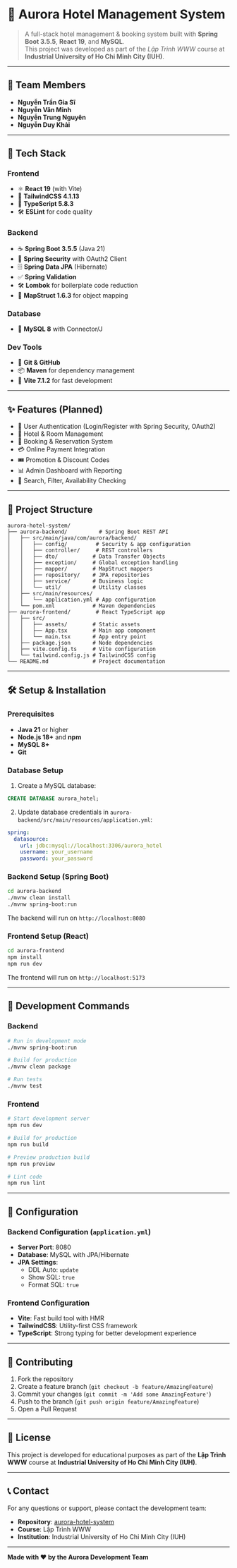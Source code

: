 # 🌌 Aurora Hotel Management System

> A full-stack hotel management & booking system built with **Spring Boot 3.5.5**, **React 19**, and **MySQL**.  
> This project was developed as part of the *Lập Trình WWW* course at **Industrial University of Ho Chi Minh City (IUH)**.

---

## 👥 Team Members

- **Nguyễn Trần Gia Sĩ**  
- **Nguyễn Văn Minh**  
- **Nguyễn Trung Nguyên**  
- **Nguyễn Duy Khải**

---

## 🚀 Tech Stack

### Frontend
- ⚛️ **React 19** (with Vite)
- 🎨 **TailwindCSS 4.1.13**
- 📝 **TypeScript 5.8.3**
- 🛠️ **ESLint** for code quality

### Backend
- ☕ **Spring Boot 3.5.5** (Java 21)
- 🔐 **Spring Security** with OAuth2 Client
- 🗄️ **Spring Data JPA** (Hibernate)
- ✅ **Spring Validation**
- 🛠️ **Lombok** for boilerplate code reduction
- 🔄 **MapStruct 1.6.3** for object mapping

### Database
- 🐬 **MySQL 8** with Connector/J

### Dev Tools
- 🔄 **Git & GitHub**
- 📦 **Maven** for dependency management
- 🚀 **Vite 7.1.2** for fast development

---

## ✨ Features (Planned)

- 👤 User Authentication (Login/Register with Spring Security, OAuth2)  
- 🏨 Hotel & Room Management  
- 📅 Booking & Reservation System  
- 💳 Online Payment Integration  
- 🎟️ Promotion & Discount Codes  
- 📊 Admin Dashboard with Reporting  
- 🔎 Search, Filter, Availability Checking  

---

## 📁 Project Structure

```
aurora-hotel-system/
├── aurora-backend/          # Spring Boot REST API
│   ├── src/main/java/com/aurora/backend/
│   │   ├── config/         # Security & app configuration
│   │   ├── controller/     # REST controllers
│   │   ├── dto/           # Data Transfer Objects
│   │   ├── exception/     # Global exception handling
│   │   ├── mapper/        # MapStruct mappers
│   │   ├── repository/    # JPA repositories
│   │   ├── service/       # Business logic
│   │   └── util/          # Utility classes
│   ├── src/main/resources/
│   │   └── application.yml # App configuration
│   └── pom.xml            # Maven dependencies
├── aurora-frontend/        # React TypeScript app
│   ├── src/
│   │   ├── assets/        # Static assets
│   │   ├── App.tsx        # Main app component
│   │   └── main.tsx       # App entry point
│   ├── package.json       # Node dependencies
│   ├── vite.config.ts     # Vite configuration
│   └── tailwind.config.js # TailwindCSS config
└── README.md              # Project documentation
```

---

## 🛠️ Setup & Installation

### Prerequisites
- **Java 21** or higher
- **Node.js 18+** and **npm**
- **MySQL 8+**
- **Git**

### Database Setup
1. Create a MySQL database:
```sql
CREATE DATABASE aurora_hotel;
```

2. Update database credentials in `aurora-backend/src/main/resources/application.yml`:
```yaml
spring:
  datasource:
    url: jdbc:mysql://localhost:3306/aurora_hotel
    username: your_username
    password: your_password
```

### Backend Setup (Spring Boot)
```bash
cd aurora-backend
./mvnw clean install
./mvnw spring-boot:run
```
The backend will run on `http://localhost:8080`

### Frontend Setup (React)
```bash
cd aurora-frontend
npm install
npm run dev
```
The frontend will run on `http://localhost:5173`

---

## 🚀 Development Commands

### Backend
```bash
# Run in development mode
./mvnw spring-boot:run

# Build for production
./mvnw clean package

# Run tests
./mvnw test
```

### Frontend
```bash
# Start development server
npm run dev

# Build for production
npm run build

# Preview production build
npm run preview

# Lint code
npm run lint
```

---

## 🔧 Configuration

### Backend Configuration (`application.yml`)
- **Server Port**: 8080
- **Database**: MySQL with JPA/Hibernate
- **JPA Settings**: 
  - DDL Auto: `update`
  - Show SQL: `true`
  - Format SQL: `true`

### Frontend Configuration
- **Vite**: Fast build tool with HMR
- **TailwindCSS**: Utility-first CSS framework
- **TypeScript**: Strong typing for better development experience

---

## 🤝 Contributing

1. Fork the repository
2. Create a feature branch (`git checkout -b feature/AmazingFeature`)
3. Commit your changes (`git commit -m 'Add some AmazingFeature'`)
4. Push to the branch (`git push origin feature/AmazingFeature`)
5. Open a Pull Request

---

## 📜 License

This project is developed for educational purposes as part of the **Lập Trình WWW** course at **Industrial University of Ho Chi Minh City (IUH)**.

---

## 📞 Contact

For any questions or support, please contact the development team:
- **Repository**: [aurora-hotel-system](https://github.com/giasinguyen/aurora-hotel-system)
- **Course**: Lập Trình WWW
- **Institution**: Industrial University of Ho Chi Minh City (IUH)

---

**Made with ❤️ by the Aurora Development Team**


